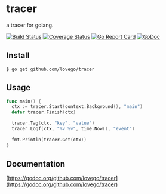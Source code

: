 # tracer
a tracer for golang.

[![Build Status](https://travis-ci.org/lovego/tracer.svg?branch=master)](https://travis-ci.org/lovego/tracer)
[![Coverage Status](https://img.shields.io/coveralls/github/lovego/tracer/master.svg)](https://coveralls.io/github/lovego/tracer?branch=master)
[![Go Report Card](https://goreportcard.com/badge/github.com/lovego/tracer)](https://goreportcard.com/report/github.com/lovego/tracer)
[![GoDoc](https://godoc.org/github.com/lovego/tracer?status.svg)](https://godoc.org/github.com/lovego/tracer)

## Install
`$ go get github.com/lovego/tracer`

## Usage
```go
func main() {
  ctx := tracer.Start(context.Background(), "main")
  defer tracer.Finish(ctx)

  tracer.Tag(ctx, "key", "value")
  tracer.Logf(ctx, "%v %v", time.Now(), "event")
 
  fmt.Println(tracer.Get(ctx))
}
```

## Documentation
[https://godoc.org/github.com/lovego/tracer](https://godoc.org/github.com/lovego/tracer)
